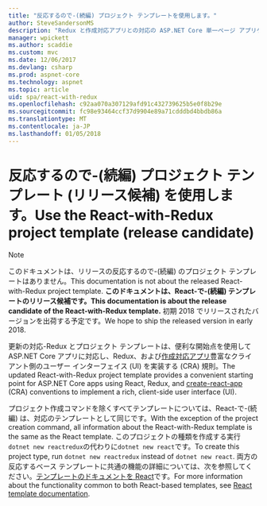 ```yaml
---
title: "反応するので-(続編) プロジェクト テンプレートを使用します。"
author: SteveSandersonMS
description: "Redux と作成対応アプリとの対応の ASP.NET Core 単一ページ アプリケーション (SPA) リリース候補プロジェクト テンプレートを使って開始する方法を説明します。"
manager: wpickett
ms.author: scaddie
ms.custom: mvc
ms.date: 12/06/2017
ms.devlang: csharp
ms.prod: aspnet-core
ms.technology: aspnet
ms.topic: article
uid: spa/react-with-redux
ms.openlocfilehash: c92aa070a307129afd91c432739625b5e0f8b29e
ms.sourcegitcommit: fc98e93464ccf37d9904e89a71cdddbd4bbdb86a
ms.translationtype: MT
ms.contentlocale: ja-JP
ms.lasthandoff: 01/05/2018
---
```

# <a name="use-the-react-with-redux-project-template-release-candidate"></a><span data-ttu-id="da4a8-103">反応するので-(続編) プロジェクト テンプレート (リリース候補) を使用します。</span><span class="sxs-lookup"><span data-stu-id="da4a8-103">Use the React-with-Redux project template (release candidate)</span></span>

> [!NOTE]
> <span data-ttu-id="da4a8-104">このドキュメントは、リリースの反応するので-(続編) のプロジェクト テンプレートはありません。</span><span class="sxs-lookup"><span data-stu-id="da4a8-104">This documentation is not about the released React-with-Redux project template.</span></span> <span data-ttu-id="da4a8-105">**このドキュメントは、React-で-(続編) テンプレートのリリース候補です。**</span><span class="sxs-lookup"><span data-stu-id="da4a8-105">**This documentation is about the release candidate of the React-with-Redux template.**</span></span> <span data-ttu-id="da4a8-106">初期 2018 でリリースされたバージョンを出荷する予定です。</span><span class="sxs-lookup"><span data-stu-id="da4a8-106">We hope to ship the released version in early 2018.</span></span>

<span data-ttu-id="da4a8-107">更新の対応-Redux とプロジェクト テンプレートは、便利な開始点を使用して ASP.NET Core アプリに対応し、Redux、および[作成対応アプリ](https://github.com/facebookincubator/create-react-app)豊富なクライアント側のユーザー インターフェイス (UI) を実装する (CRA) 規則。</span><span class="sxs-lookup"><span data-stu-id="da4a8-107">The updated React-with-Redux project template provides a convenient starting point for ASP.NET Core apps using React, Redux, and [create-react-app](https://github.com/facebookincubator/create-react-app) (CRA) conventions to implement a rich, client-side user interface (UI).</span></span>

<span data-ttu-id="da4a8-108">プロジェクト作成コマンドを除くすべてテンプレートについては、React-で-(続編) は、対応のテンプレートとして同じです。</span><span class="sxs-lookup"><span data-stu-id="da4a8-108">With the exception of the project creation command, all information about the React-with-Redux template is the same as the React template.</span></span> <span data-ttu-id="da4a8-109">このプロジェクトの種類を作成する実行`dotnet new reactredux`の代わりに`dotnet new react`です。</span><span class="sxs-lookup"><span data-stu-id="da4a8-109">To create this project type, run `dotnet new reactredux` instead of `dotnet new react`.</span></span> <span data-ttu-id="da4a8-110">両方の反応するベース テンプレートに共通の機能の詳細については、次を参照してください。[テンプレートのドキュメントを React](xref:spa/react)です。</span><span class="sxs-lookup"><span data-stu-id="da4a8-110">For more information about the functionality common to both React-based templates, see [React template documentation](xref:spa/react).</span></span>
